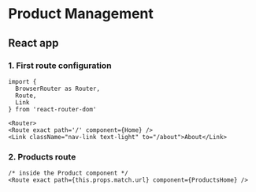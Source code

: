 # Product Management

## **React app**

### 1. First route configuration

```
import {
  BrowserRouter as Router,
  Route,
  Link
} from 'react-router-dom'

<Router>
<Route exact path='/' component={Home} />
<Link className="nav-link text-light" to="/about">About</Link>
```


### 2. Products route
```
/* inside the Product component */
<Route exact path={this.props.match.url} component={ProductsHome} />
```